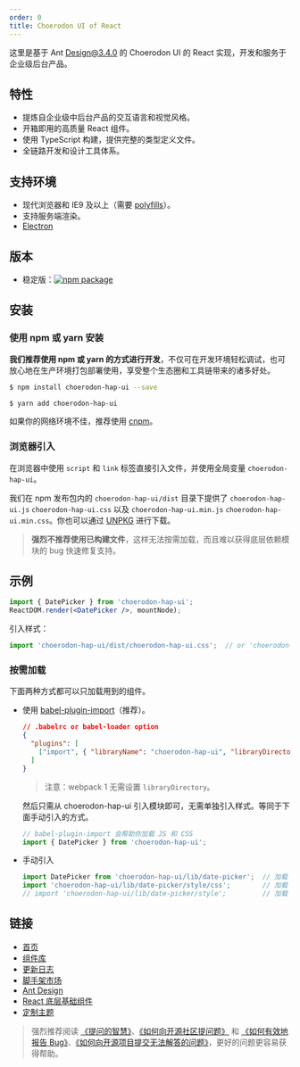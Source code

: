 ```yaml
---
order: 0
title: Choerodon UI of React
---
```


这里是基于 Ant Design@3.4.0 的 Choerodon UI 的 React 实现，开发和服务于企业级后台产品。

## 特性

- 提炼自企业级中后台产品的交互语言和视觉风格。
- 开箱即用的高质量 React 组件。
- 使用 TypeScript 构建，提供完整的类型定义文件。
- 全链路开发和设计工具体系。

## 支持环境

* 现代浏览器和 IE9 及以上（需要 [polyfills](https://ant.design/docs/react/getting-started-cn#兼容性)）。
* 支持服务端渲染。
* [Electron](http://electron.atom.io/)

## 版本

- 稳定版：[![npm package](https://img.shields.io/npm/v/choerodon-hap-ui.svg?style=flat-square)](https://www.npmjs.org/package/choerodon-hap-ui)

## 安装

### 使用 npm 或 yarn 安装

**我们推荐使用 npm 或 yarn 的方式进行开发**，不仅可在开发环境轻松调试，也可放心地在生产环境打包部署使用，享受整个生态圈和工具链带来的诸多好处。

```bash
$ npm install choerodon-hap-ui --save
```

```bash
$ yarn add choerodon-hap-ui
```

如果你的网络环境不佳，推荐使用 [cnpm](https://github.com/cnpm/cnpm)。

### 浏览器引入

在浏览器中使用 `script` 和 `link` 标签直接引入文件，并使用全局变量 `choerodon-hap-ui`。

我们在 npm 发布包内的 `choerodon-hap-ui/dist` 目录下提供了 `choerodon-hap-ui.js` `choerodon-hap-ui.css` 以及 `choerodon-hap-ui.min.js` `choerodon-hap-ui.min.css`。你也可以通过 [UNPKG](https://unpkg.com/choerodon-hap-ui/dist/) 进行下载。

> **强烈不推荐使用已构建文件**，这样无法按需加载，而且难以获得底层依赖模块的 bug 快速修复支持。

## 示例

```jsx
import { DatePicker } from 'choerodon-hap-ui';
ReactDOM.render(<DatePicker />, mountNode);
```

引入样式：

```jsx
import 'choerodon-hap-ui/dist/choerodon-hap-ui.css';  // or 'choerodon-hap-ui/dist/choerodon-hap-ui.less'
```

### 按需加载

下面两种方式都可以只加载用到的组件。

- 使用 [babel-plugin-import](https://github.com/ant-design/babel-plugin-import)（推荐）。

   ```json
   // .babelrc or babel-loader option
   {
     "plugins": [
       ["import", { "libraryName": "choerodon-hap-ui", "libraryDirectory": "es", "style": "css" }] // `style: true` 会加载 less 文件
     ]
   }
   ```

   > 注意：webpack 1 无需设置 `libraryDirectory`。

   然后只需从 choerodon-hap-ui 引入模块即可，无需单独引入样式。等同于下面手动引入的方式。

   ```jsx
   // babel-plugin-import 会帮助你加载 JS 和 CSS
   import { DatePicker } from 'choerodon-hap-ui';
   ```

- 手动引入

   ```jsx
   import DatePicker from 'choerodon-hap-ui/lib/date-picker';  // 加载 JS
   import 'choerodon-hap-ui/lib/date-picker/style/css';        // 加载 CSS
   // import 'choerodon-hap-ui/lib/date-picker/style';         // 加载 LESS
   ```

## 链接

- [首页](/index)
- [组件库](/docs/react/introduce)
- [更新日志](/changelog)
- [脚手架市场](http://scaffold.ant.design)
- [Ant Design](http://ant.design/)
- [React 底层基础组件](http://react-component.github.io/)
- [定制主题](/docs/react/customize-theme)

> 强烈推荐阅读 [《提问的智慧》](https://github.com/ryanhanwu/How-To-Ask-Questions-The-Smart-Way)、[《如何向开源社区提问题》](https://github.com/seajs/seajs/issues/545) 和 [《如何有效地报告 Bug》](http://www.chiark.greenend.org.uk/%7Esgtatham/bugs-cn.html)、[《如何向开源项目提交无法解答的问题》](https://zhuanlan.zhihu.com/p/25795393)，更好的问题更容易获得帮助。
